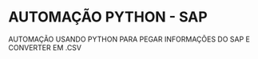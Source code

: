 # AUTOMAÇÃO PYTHON - SAP
 AUTOMAÇÃO USANDO PYTHON PARA PEGAR INFORMAÇÕES DO SAP E CONVERTER EM .CSV
